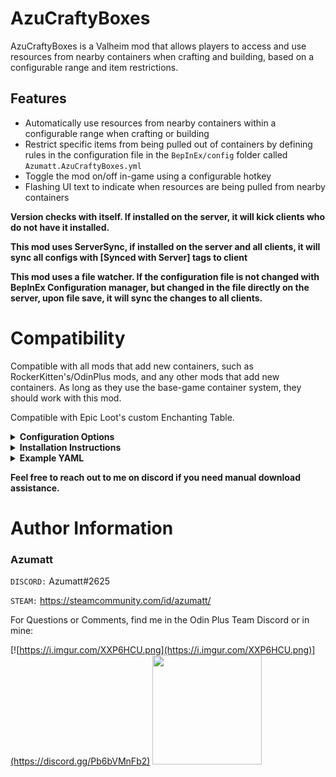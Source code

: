 # AzuCraftyBoxes

AzuCraftyBoxes is a Valheim mod that allows players to access and use resources from nearby containers when crafting and building, based on a configurable range and item restrictions.

## Features

- Automatically use resources from nearby containers within a configurable range when crafting or building
- Restrict specific items from being pulled out of containers by defining rules in the configuration file in the `BepInEx/config` folder called `Azumatt.AzuCraftyBoxes.yml`
- Toggle the mod on/off in-game using a configurable hotkey
- Flashing UI text to indicate when resources are being pulled from nearby containers


**Version checks with itself. If installed on the server, it will kick clients who do not have it installed.**

**This mod uses ServerSync, if installed on the server and all clients, it will sync all configs with [Synced with Server] tags to client**

**This mod uses a file watcher. If the configuration file is not changed with BepInEx Configuration manager, but changed in the file directly on the server, upon file save, it will sync the changes to all clients.**

# Compatibility
Compatible with all mods that add new containers, such as RockerKitten's/OdinPlus mods, and any other mods that add new containers. As long as they use the base-game container system, they should work with this mod.

Compatible with Epic Loot's custom Enchanting Table.


<details>
<summary><b>Configuration Options</b></summary>

### General

> Configuration File Name: `Azumatt.AzuCraftyBoxes.cfg` found in the `BepInEx/config` folder.

`1 - General`

Lock Configuration [Synced with Server]
* If on, the configuration is locked and can be changed by server admins only.
    * Default Value: On

Mod Enabled [Synced with Server]
* If off, everything in the mod will not run. This is useful if you want to disable the mod without uninstalling it.
    * Default Value: On

Output Debug Logs [Synced with Server]
* If on, the debug logs will be displayed in the BepInEx console window when BepInEx debugging is enabled.
    * Default Value: Off

Prevent Pulling Message [Synced with Server]
* If on, a message will be displayed above the player's head when the prevention pulling logic is toggled using the keybind.
    * Default Value: On

`2 - CraftyBoxes`

Container Range [Synced with Server]
* The maximum range from which to pull items from.
    * Default Value: 20

Leave One Item [Synced with Server]
* If on, leaves one item in the chest when pulling from it, so that you are able to pull from it again and store items more easily with other mods. (Such as AzuAutoStore or QuickStackStore). If off, it will pull all items from the chest.
    * Default Value: On

ResourceCostString [Not Synced with Server]
* String used to show required and available resources. {0} is replaced by how much is available, and {1} is replaced by how much is required. Set to nothing to leave it as default.
    * Default Value: {0}/{1}

FlashColor [Not Synced with Server]
* Resource amounts will flash to this colour when coming from containers
    * Default Value: FFEB04FF

UnFlashColor [Not Synced with Server]
* Resource amounts will flash from this colour when coming from containers (set both colors to the same color for no flashing)
    * Default Value: FFFFFFFF

Can Build Color [Not Synced with Server]
* The color of the build panel's count of pieces you can build
    * Default Value: 00FF00FF

Cannot Build Color [Not Synced with Server]
* The color of the build panel's count if you cannot build something
    * Default Value: FF0000FF

`3 - Keys`

FillAllModKey [Not Synced with Server]
* Modifier key to pull all available fuel or ore when down. Use https://docs.unity3d.com/Manual/ConventionalGameInput.html
    * Default Value: LeftShift

Prevent Pulling Logic [Not Synced with Server]
* Key to prevent pulling logic from running. Use https://docs.unity3d.com/Manual/ConventionalGameInput.html
    * Default Value: P

</details>

<details>
<summary><b>Installation Instructions</b></summary>

### Manual Installation

`Note: (Manual installation is likely how you have to do this on a server, make sure BepInEx is installed on the server correctly)`

1. **Download the latest release of BepInEx.**
2. **Extract the contents of the zip file to your game's root folder.**
3. **Download the latest release of AzuCraftyBoxes from Thunderstore.io.**
4. **Extract the contents of the zip file to the `BepInEx/plugins` folder.**
5. **Launch the game.**

### Installation through r2modman or Thunderstore Mod Manager

1. **Install [r2modman](https://valheim.thunderstore.io/package/ebkr/r2modman/) or [Thunderstore Mod Manager](https://www.overwolf.com/app/Thunderstore-Thunderstore_Mod_Manager).**

   > For r2modman, you can also install it through the Thunderstore site.
   ![](https://i.imgur.com/s4X4rEs.png "r2modman Download")

   > For Thunderstore Mod Manager, you can also install it through the Overwolf app store
   ![](https://i.imgur.com/HQLZFp4.png "Thunderstore Mod Manager Download")
2. **Open the Mod Manager and search for "AzuCraftyBoxes" under the Online tab. `Note: You can also search for "Azumatt" to find all my mods.`**
   The image below shows VikingShip as an example, but it was easier to reuse the image. Type AzuCraftyBoxes.

![](https://i.imgur.com/5CR5XKu.png)
3. **Click the Download button to install the mod.**
4. **Launch the game.**

</details>


<details><summary><b>Example YAML</b></summary>

> Configuration File Name: `Azumatt.AzuCraftyBoxes.yml` found in the `BepInEx/config` folder.

```yml
# Below you can find example groups. Groups are used to exclude or includeOverride quickly. They are reusable lists! 
# Please note that some of these groups/container limitations are kinda pointless but are here for example.
# Make sure to follow the format of the example below. If you have any questions, please ask in my discord.

# Full vanilla prefab name list: https://valheim-modding.github.io/Jotunn/data/prefabs/prefab-list.html
# Item prefab name list: https://valheim-modding.github.io/Jotunn/data/objects/item-list.html

# There are several predefined groups set up for you that are not listed. You can use these just like you would any group you create yourself.
# These are the "All", "Food", "Potion", "Fish", "Swords", "Bows", "Crossbows", "Axes", "Clubs", "Knives", "Pickaxes", "Polearms", "Spears", "Equipment", "Boss Trophy", "Trophy", "Crops", "Seeds", "Ores", "Metals", and "Woods" groups.
# The criteria for these groups are as follows:
# groups:
#   Food:
#     - Criteria: Both of the following properties must have a value greater than 0.0 on the sharedData property of the ItemDrop script:
#         - food
#         - foodStamina
#   Potion:
#     - Criteria: The following properties must meet the specified conditions on the sharedData property of the ItemDrop script:
#         - food > 0.0
#         - foodStamina == 0.0
#   Fish:
#     - itemType: Fish
#   Swords, Bows, Crossbows, Axes, Clubs, Knives, Pickaxes, Polearms, Spears:
#     - itemType: OneHandedWeapon, TwoHandedWeapon, TwoHandedWeaponLeft, Bow
#     - Criteria: Items in these groups have a specific skillType on the sharedData property of the ItemDrop script. Each group corresponds to the skillType as follows:
#         - Swords: skillType == Skills.SkillType.Swords
#         - Bows: skillType == Skills.SkillType.Bows
#         - Crossbows: skillType == Skills.SkillType.Crossbows
#         - Axes: skillType == Skills.SkillType.Axes
#         - Clubs: skillType == Skills.SkillType.Clubs
#         - Knives: skillType == Skills.SkillType.Knives
#         - Pickaxes: skillType == Skills.SkillType.Pickaxes
#         - Polearms: skillType == Skills.SkillType.Polearms
#         - Spears: skillType == Skills.SkillType.Spears
#            Example:   An item with itemType set to OneHandedWeapon and skillType set to Skills.SkillType.Swords would belong to the Swords group.
#   Equipment:
#     - itemType: Torch
#   Boss Trophy:
#     - itemType: Trophie
#     - Criteria: sharedData.m_name ends with any of the following boss names:
#         - eikthyr, elder, bonemass, dragonqueen, goblinking, SeekerQueen
#   Trophy:
#     - itemType: Trophie
#     - Criteria: sharedData.m_name does not end with any boss names
#   Crops:
#     - itemType: Material
#     - Criteria: Can be cultivated and grown into a pickable object with an amount greater than 1
#   Seeds:
#     - itemType: Material
#     - Criteria: Can be cultivated and grown into a pickable object with an amount equal to 1
#   Ores:
#     - itemType: Material
#     - Criteria: Can be processed by any of the following smelters:
#         - smelter
#         - blastfurnace
#   Metals:
#     - itemType: Material
#     - Criteria: Is the result of processing an ore in any of the following smelters:
#         - smelter
#         - blastfurnace
#   Woods:
#     - itemType: Material
#     - Criteria: Can be processed by the charcoal_kiln smelter
#   All:
#     - Criteria: Item has an ItemDrop script and all needed fields are populated. (all items)




groups:
  Armor: # Group name
    - ArmorBronzeChest # Item prefab name, note that this is case sensitive and must be the prefab name
    - ArmorBronzeLegs
    - ArmorCarapaceChest
    - ArmorCarapaceLegs
    - ArmorFenringChest
    - ArmorFenringLegs
    - ArmorIronChest
    - ArmorIronLegs
    - ArmorLeatherChest
    - ArmorLeatherLegs
    - ArmorMageChest
    - ArmorMageLegs
    - ArmorPaddedCuirass
    - ArmorPaddedGreaves
    - ArmorRagsChest
    - ArmorRagsLegs
    - ArmorRootChest
    - ArmorRootLegs
    - ArmorTrollLeatherChest
    - ArmorTrollLeatherLegs
    - ArmorWolfChest
    - ArmorWolfLegs
  Arrows:
    - ArrowBronze
    - ArrowCarapace
    - ArrowFire
    - ArrowFlint
    - ArrowFrost
    - ArrowIron
    - ArrowNeedle
    - ArrowObsidian
    - ArrowPoison
    - ArrowSilver
    - ArrowWood
    - draugr_arrow
  Tier 2 Items:
    - Bronze
    - PickaxeBronze
    - ArmorBronzeChest
    - ArmorBrozeLeggings


# By default, if you don't specify a container below, it will be considered as you want to allow pulling all objects for pulling from it.
# If you are having issues with a container, please make sure you have the full prefab name of the container. Additionally, make sure you have exclude or includeOverride set up correctly.
# Worst case you can define a container like this. This will allow everything to be pulled from the container.
# rk_barrel:  
#  includeOverride: []

## Please note that the below containers are just examples. You can add as many containers as you want.
## If you want to add a new container, just copy and paste the below example and change the name of the container to the prefab name of the container you want to add.
## The values are set up to include everything by using the includeOverride (aside from things that aren't really a part of vanilla recipes, like Swords or Bows). 
## This is to give you examples on how it's done, but still allow everything to be pulled from the container.

piece_chest:
  exclude: # Exclude these items from being able to be pulled from the container
    #- Food # Exclude all in group
    - PickaxeBronze # Allow prefab names as well, in this case we will use something that isn't a food
  includeOverride:
    # - Food # This would not work, you cannot includeOverride a group that is excluded. You can only override prefabs from that group.
    - PickaxeBronze # You can however, be weird, and override a prefab name you have excluded.

# It's highly unlikely that you will need the armor, swords, bows, etc. groups below. These are just in case you want to use them. 
# They were also easy ways for me to show you how to use the groups without actually excluding something you might want to always pull by default.

piece_chest_wood:
  exclude:
    - Swords # Exclude all in group
    - Tier 2 Items # Exclude all in group
    - Bows # Exclude all in group
  includeOverride: # If the item is in the groups above, say, you were using a predefined group but want to override just one item to be ignored and allow pulling it
    - BowFineWood
    - Wood
    - Bronze

piece_chest_private:
  exclude:
    - All # Exclude everything

piece_chest_blackmetal:
  exclude:
    - Swords # Exclude all in group
    - Tier 2 Items # Exclude all in group
    - Bows # Exclude all in group
  includeOverride: # If the item is in the groups above, say, you were using a predefined group but want to override just one item to be ignored and allow pulling it
    - BowFineWood
    - Wood
    - Bronze

rk_cabinet: # rk_ is typically the prefix for containers coming from RockerKitten's mods
  exclude:
    - Food
  includeOverride:
    - Food

rk_cabinet2:
  exclude:
    - Food
  includeOverride:
    - Food

rk_barrel:
  exclude:
    - Armor
    - Swords

rk_barrel2:
  exclude:
    - Armor
    - Swords

rk_crate:
  exclude:
    - Armor
    - Swords

rk_crate2:
  exclude:
    - Armor
    - Swords

# Below you will find the configuration for the charcoal kiln, smelter, blast furnace, 
# piece_cookingstation, piece_cookingstation_iron, piece_oven,
# bonfire, CastleKit_groundtorch_unlit, fire_pit, hearth,piece_brazierceiling01, piece_brazierfloor01, 
# piece_groundtorch, piece_groundtorch_blue, piece_groundtorch_green, piece_groundtorch_mist, piece_groundtorch_wood, piece_jackoturnip, and piece_walltorch.
# The settings here will override the chest settings above.
charcoal_kiln:
  exclude:
    - Woods
  includeOverride:
    - Wood

smelter:
  exclude: [] # This is an example of how to allow everything to be pulled from the bonfire but still have it in the config file.

blastfurnace:
  exclude: []

piece_cookingstation:
  exclude: []

piece_cookingstation_iron:
  exclude: []

piece_oven:
  exclude: []

bonfire:
  exclude: []

CastleKit_groundtorch_unlit:
  exclude: []

fire_pit:
  exclude: []

hearth:
  exclude: []

piece_brazierceiling01:
  exclude: []

piece_brazierfloor01:
  exclude: []

piece_groundtorch:
  exclude: []

piece_groundtorch_blue:
  exclude: []

piece_groundtorch_green:
  exclude: []

piece_groundtorch_mist:
  exclude: []

piece_groundtorch_wood:
  exclude: []

piece_jackoturnip:
  exclude: []

piece_walltorch:
  exclude: []

# The station configurations below are checked before containers. Meaning, if it's blocked in one of the stations, it doesn't matter if it's included in the container.
# Including something here also overrides container includes/excludes.

# Epic Loot Table
piece_enchantingtable:
  exclude: []


# Vanilla Crafting Stations
piece_workbench:
  exclude: []

piece_cauldron:
  exclude: []

piece_preptable:
  exclude: []

piece_stonecutter:
  exclude: []

piece_artisanstation:
  exclude: []

forge:
  exclude: []

blackforge:
  exclude: []

piece_magetable:
  exclude: []
```


</details>

**Feel free to reach out to me on discord if you need manual download assistance.**


# Author Information

### Azumatt

`DISCORD:` Azumatt#2625

`STEAM:` https://steamcommunity.com/id/azumatt/

For Questions or Comments, find me in the Odin Plus Team Discord or in mine:

[![https://i.imgur.com/XXP6HCU.png](https://i.imgur.com/XXP6HCU.png)](https://discord.gg/Pb6bVMnFb2)
<a href="https://discord.gg/pdHgy6Bsng"><img src="https://i.imgur.com/Xlcbmm9.png" href="https://discord.gg/pdHgy6Bsng" width="175" height="175"></a>